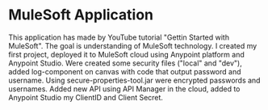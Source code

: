 # MuleSoft Application

This application has made by YouTube tutorial "Gettin Started with MuleSoft". The goal is understanding of MuleSoft technology. I created my first project, deployed it to MuleSoft cloud using Anypoint platform and Anypoint Studio. Were created some security files ("local" and "dev"), added log-component on canvas with code that output password and username. Using secure-properties-tool.jar were encrypted passwords and usernames. Added new API using API Manager in the cloud, added to Anypoint Studio my ClientID and Client Secret.
